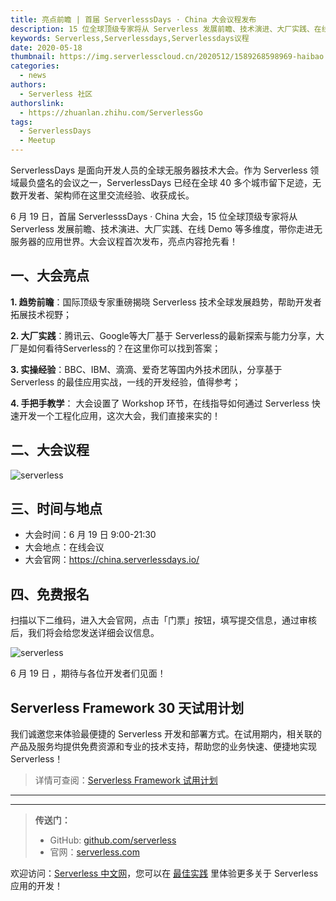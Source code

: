 ```yaml
---
title: 亮点前瞻 | 首届 ServerlesssDays · China 大会议程发布
description: 15 位全球顶级专家将从 Serverless 发展前瞻、技术演进、大厂实践、在线 Demo 等多个维度，带你走进无服务器的应用世界。
keywords: Serverless,Serverlessdays,Serverlessdays议程
date: 2020-05-18
thumbnail: https://img.serverlesscloud.cn/2020512/1589268598969-haibao.jpg
categories:
  - news
authors:
  - Serverless 社区
authorslink:
  - https://zhuanlan.zhihu.com/ServerlessGo
tags:
  - ServerlessDays
  - Meetup
---
```


ServerlessDays 是面向开发人员的全球无服务器技术大会。作为 Serverless 领域最负盛名的会议之一，ServerlessDays 已经在全球 40 多个城市留下足迹，无数开发者、架构师在这里交流经验、收获成长。

6 月 19 日，首届 ServerlesssDays · China 大会，15 位全球顶级专家将从 Serverless 发展前瞻、技术演进、大厂实践、在线 Demo 等多维度，带你走进无服务器的应用世界。大会议程首次发布，亮点内容抢先看！

## 一、大会亮点

**1. 趋势前瞻**：国际顶级专家重磅揭晓 Serverless 技术全球发展趋势，帮助开发者拓展技术视野；

**2. 大厂实践**：腾讯云、Google等大厂基于 Serverless的最新探索与能力分享，大厂是如何看待Serverless的？在这里你可以找到答案；

**3. 实操经验**：BBC、IBM、滴滴、爱奇艺等国内外技术团队，分享基于 Serverless 的最佳应用实战，一线的开发经验，值得参考；

**4. 手把手教学**： 大会设置了 Workshop 环节，在线指导如何通过 Serverless 快速开发一个工程化应用，这次大会，我们直接来实的！

## 二、大会议程

![serverless](https://img.serverlesscloud.cn/2020518/1589795457608-111.png)

## 三、时间与地点

- 大会时间：6 月 19 日 9:00-21:30
- 大会地点：在线会议
- 大会官网：https://china.serverlessdays.io/

## 四、免费报名

扫描以下二维码，进入大会官网，点击「门票」按钮，填写提交信息，通过审核后，我们将会给您发送详细会议信息。

![serverless](https://img.serverlesscloud.cn/2020518/1589795455851-serverlessdays.png)

6 月 19 日 ，期待与各位开发者们见面！

## Serverless Framework 30 天试用计划

我们诚邀您来体验最便捷的 Serverless 开发和部署方式。在试用期内，相关联的产品及服务均提供免费资源和专业的技术支持，帮助您的业务快速、便捷地实现 Serverless！

> 详情可查阅：[Serverless Framework 试用计划](https://cloud.tencent.com/document/product/1154/38792)

---
<div id='scf-deploy-iframe-or-md'></div>

---

> **传送门：**
> - GitHub: [github.com/serverless](https://github.com/serverless/serverless/blob/master/README_CN.md)
> - 官网：[serverless.com](https://serverless.com/)

欢迎访问：[Serverless 中文网](https://serverlesscloud.cn/)，您可以在 [最佳实践](https://serverlesscloud.cn/best-practice) 里体验更多关于 Serverless 应用的开发！


